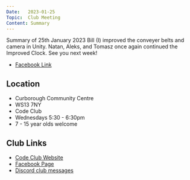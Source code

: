 ```yaml
---
Date:   2023-01-25
Topic:  Club Meeting
Content: Summary
---
```



Summary of 25th January 2023
Bill (I) improved the conveyer belts and camera in Unity.
Natan, Aleks, and Tomasz once again continued the Improved Clock.
See you next week!

* [Facebook Link](https://www.facebook.com/720665616418529/posts/689792302839194)

## Location

* Curborough Community Centre
* WS13 7NY
* Code Club
* Wednesdays 5:30 - 6:30pm
* 7 - 15 year olds welcome

## Club Links

* [Code Club Website](https://lichfield-code-club.github.io/)
* [Facebook Page](https://www.facebook.com/LichfieldCoders)
* [Discord club messages](https://discord.gg/szz6xGK)
